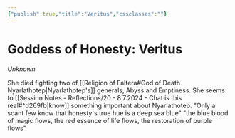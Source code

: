 ```yaml
---
{"publish":true,"title":"Veritus","cssclasses":""}
---
```




# Goddess of Honesty: Veritus
*Unknown*

She died fighting two of [[Religion of Faltera#God of Death Nyarlathotep\|Nyarlathotep's]] generals, Abyss and Emptiness. She seems to [[Session Notes - Reflections/20 - 8.7.2024 - Chat is this real#^d269fb\|know]] something important about Nyarlathotep. 
"Only a scant few know that honesty's true hue is a deep sea blue"
"the blue blood of magic flows, the red essence of life flows, the restoration of purple flows"